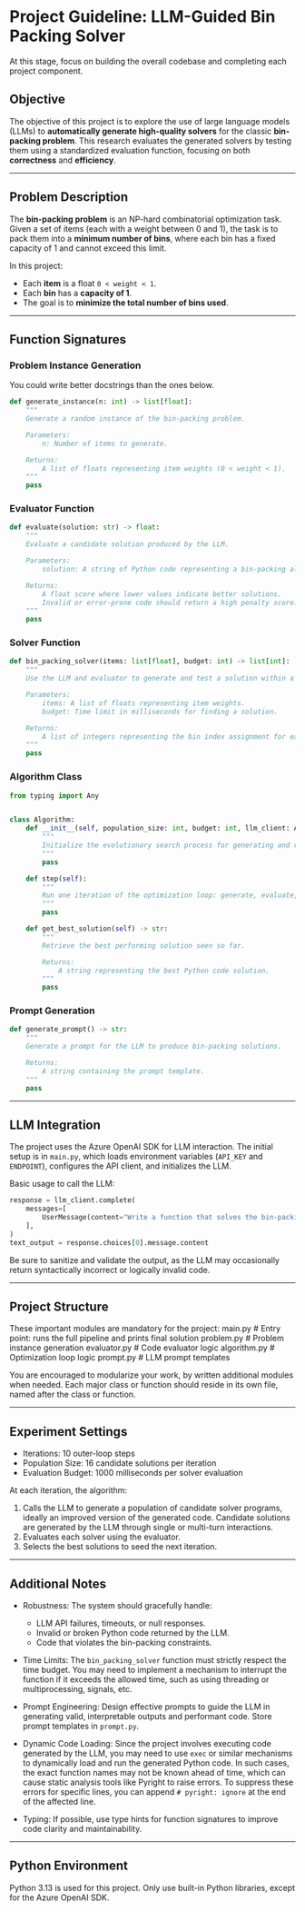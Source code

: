 # Project Guideline: LLM-Guided Bin Packing Solver

At this stage, focus on building the overall codebase and completing each project component.

## Objective

The objective of this project is to explore the use of large language models (LLMs) to **automatically generate high-quality solvers** for the classic **bin-packing problem**. This research evaluates the generated solvers by testing them using a standardized evaluation function, focusing on both **correctness** and **efficiency**.

---

## Problem Description

The **bin-packing problem** is an NP-hard combinatorial optimization task. Given a set of items (each with a weight between 0 and 1), the task is to pack them into a **minimum number of bins**, where each bin has a fixed capacity of 1 and cannot exceed this limit.

In this project:

* Each **item** is a float `0 < weight < 1`.
* Each **bin** has a **capacity of 1**.
* The goal is to **minimize the total number of bins used**.

---

## Function Signatures

### Problem Instance Generation

You could write better docstrings than the ones below.

```python
def generate_instance(n: int) -> list[float]:
    """
    Generate a random instance of the bin-packing problem.

    Parameters:
        n: Number of items to generate.

    Returns:
        A list of floats representing item weights (0 < weight < 1).
    """
    pass
```

### Evaluator Function

```python
def evaluate(solution: str) -> float:
    """
    Evaluate a candidate solution produced by the LLM.

    Parameters:
        solution: A string of Python code representing a bin-packing algorithm.

    Returns:
        A float score where lower values indicate better solutions.
        Invalid or error-prone code should return a high penalty score.
    """
    pass
```

### Solver Function

```python
def bin_packing_solver(items: list[float], budget: int) -> list[int]:
    """
    Use the LLM and evaluator to generate and test a solution within a time budget.

    Parameters:
        items: A list of floats representing item weights.
        budget: Time limit in milliseconds for finding a solution.

    Returns:
        A list of integers representing the bin index assignment for each item.
    """
    pass
```

### Algorithm Class

```python
from typing import Any


class Algorithm:
    def __init__(self, population_size: int, budget: int, llm_client: Any):
        """
        Initialize the evolutionary search process for generating and refining solutions.
        """
        pass

    def step(self):
        """
        Run one iteration of the optimization loop: generate, evaluate, and select solutions.
        """
        pass

    def get_best_solution(self) -> str:
        """
        Retrieve the best performing solution seen so far.

        Returns:
            A string representing the best Python code solution.
        """
        pass
```

### Prompt Generation

```python
def generate_prompt() -> str:
    """
    Generate a prompt for the LLM to produce bin-packing solutions.

    Returns:
        A string containing the prompt template.
    """
    pass
```

---

## LLM Integration

The project uses the Azure OpenAI SDK for LLM interaction. The initial setup is in `main.py`, which loads environment variables (`API_KEY` and `ENDPOINT`), configures the API client, and initializes the LLM.

Basic usage to call the LLM:

```python
response = llm_client.complete(
    messages=[
        UserMessage(content="Write a function that solves the bin-packing problem..."),
    ],
)
text_output = response.choices[0].message.content
```

Be sure to sanitize and validate the output, as the LLM may occasionally return syntactically incorrect or logically invalid code.

---

## Project Structure

These important modules are mandatory for the project:
main.py # Entry point: runs the full pipeline and prints final solution
problem.py # Problem instance generation
evaluator.py # Code evaluator logic
algorithm.py # Optimization loop logic
prompt.py # LLM prompt templates

You are encouraged to modularize your work, by written additional modules when needed. Each major class or function should reside in its own file, named after the class or function.

---

## Experiment Settings

* Iterations: 10 outer-loop steps
* Population Size: 16 candidate solutions per iteration
* Evaluation Budget: 1000 milliseconds per solver evaluation

At each iteration, the algorithm:

1. Calls the LLM to generate a population of candidate solver programs, ideally an improved version of the generated code. Candidate solutions are generated by the LLM through single or multi-turn interactions.
2. Evaluates each solver using the evaluator.
3. Selects the best solutions to seed the next iteration.

---

## Additional Notes

* Robustness: The system should gracefully handle:

  * LLM API failures, timeouts, or null responses.
  * Invalid or broken Python code returned by the LLM.
  * Code that violates the bin-packing constraints.

* Time Limits: The `bin_packing_solver` function must strictly respect the time budget. You may need to implement a mechanism to interrupt the function if it exceeds the allowed time, such as using threading or multiprocessing, signals, etc.

* Prompt Engineering: Design effective prompts to guide the LLM in generating valid, interpretable outputs and performant code. Store prompt templates in `prompt.py`.

* Dynamic Code Loading: Since the project involves executing code generated by the LLM, you may need to use `exec` or similar mechanisms to dynamically load and run the generated Python code. In such cases, the exact function names may not be known ahead of time, which can cause static analysis tools like Pyright to raise errors. To suppress these errors for specific lines, you can append `# pyright: ignore` at the end of the affected line.

* Typing: If possible, use type hints for function signatures to improve code clarity and maintainability.

---

## Python Environment

Python 3.13 is used for this project.
Only use built-in Python libraries, except for the Azure OpenAI SDK.
